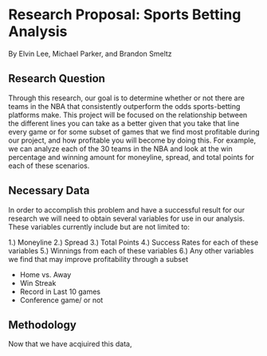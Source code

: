 # Research Proposal: Sports Betting Analysis
By Elvin Lee, Michael Parker, and Brandon Smeltz

## Research Question
Through this research, our goal is to determine whether or not there are teams in the NBA that consistently outperform the odds sports-betting platforms make. This project will be focused on the relationship between the different lines you can take as a better given that you take that line every game or for some subset of games that we find most profitable during our project, and how profitable you will become by doing this. For example, we can analyze each of the 30 teams in the NBA and look at the win percentage and winning amount for moneyline, spread, and total points for each of these scenarios.

## Necessary Data
In order to accomplish this problem and have a successful result for our research we will need to obtain several variables for use in our analysis. These variables currently include but are not limited to:

1.) Moneyline 
2.) Spread
3.) Total Points
4.) Success Rates for each of these variables
5.) Winnings from each of these variables
6.) Any other variables we find that may improve profitability through a subset
  - Home vs. Away
  - Win Streak
  - Record in Last 10 games
  - Conference game/ or not

## Methodology
Now that we have acqiuired this data, 
